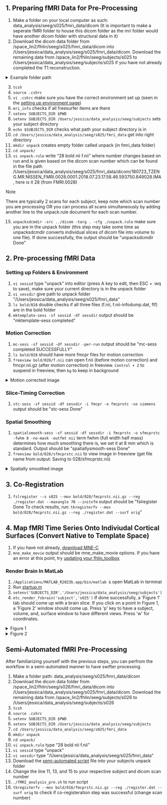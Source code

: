 ## 1. Preparing fMRI Data for Pre-Processing 
1. Make a folder on your local computer as such: data_analysis/seeg/s025/fmri_data/dicom (It is important to make a seperate fMRI folder to house this dicom folder as the mri folder would have another dicom folder with structural data in it)
2. Download the dicom data folder from /space_lin2/fhlin/seeg/s025/fmri_data/dicom into /Users/jessica/data_analysis/seeg/s025/fmri_data/dicom. Download the remaining data from /space_lin2/fhlin/seeg/subjects/s025 to /Users/jessica/data_analysis/seeg/subjects/s025 if you have not already completed the T1 reconstruction.
<details>

<summary>Example folder path</summary>
   
<img width="1219" alt="Screen Shot 2024-03-11 at 11 33 58 AM" src="https://github.com/Lin-Brain-Lab/fMRI-Analysis-For-Mac/assets/157174338/f7146fc1-5c61-49e7-a5c8-f5165e3851f9">
<img width="1208" alt="Screen Shot 2024-03-08 at 2 31 56 PM" src="https://github.com/Lin-Brain-Lab/fMRI-Analysis-For-Mac/assets/157174338/06a4a4e1-3a81-439a-996e-746ccbdc20b4">

</details>

3. `tcsh`
4. `source .cshrc`
5. `vi .cshrc` make sure you have the correct environment set up (seen in the [setting up environment page](https://github.com/Lin-Brain-Lab/fMRI-Analysis-For-Mac/blob/main/Setting%20Up%20Environment.md))
6. `mri_info` checks if all freesurfer items are there
7. `setenv SUBJECTS_DIR $PWD`
8. `setenv SUBJECTS_DIR /Users/jessica/data_analysis/seeg/subjects` sets your subject directory
9. `echo $SUBJECTS_DIR` checks what path your subject directory is in
10. `cd /Users/jessica/data_analysis/seeg/s025/fmri_data` get into right directory 
11. `mkdir unpack` creates empty folder called unpack (in fmri_data folder)
12. `cd unpack/`
13. `vi unpack.rule` write “28 bold nii f.nii” where number changes based on run and is given based on the dicom scan number which can be found in the file path /Users/jessica/data_analysis/seeg/s025/fmri_data/dicom/180723_TZENG.MR.NISSEN_FMRI.0028.0001.2018.07.23.17.58.46.593750.849028.IMA, here is it 28 (from FMRI.0028)
>[!NOTE]
>There are typically 2 scans for each subject, keep note which scan number you are processing OR you can process all scans simultaneously by adding another line to the unpack.rule document for each scan number.
15. `unpacksdcmdir -src ../dicom -targ . -cfg ./unpack.rule` make sure you are in the unpack folder (this step may take some time as unpacksdcmdir converts individual slices of dicom file into volume to one file). If done successfully, the output should be "unpacksdcmdir Done"
    
## 2. Pre-processing fMRI Data 
### Setting up Folders & Environment 
1. `vi sessid` type "unpack" into editor (press A key to edit, then ESC + :wq to save), make sure your current directory is in the unpack folder
2. `vi sessdir` give path to unpack folder "/Users/jessica/data_analysis/seeg/s025/fmri_data"
3. `ls bold/028` double checks if all three files (f.nii, f.nii-infodump.dat, flf) are in the bold folder
4. `mktemplate-sess -sf sessid -df sessdir` output should be "mktemplate-sess completed"
### Motion Correction 
1. `mc-sess -sf sessid -df sessdir -per-run` output should be "mc-sess completed SUCCESSFULLY"
2. `ls bold/028` should have more fmcpr files for motion correction
3. `freeview bold/028/f.nii` can open f.nii (before motion correction) and fmcpr.nii.gz (after motion correction) in freeview. `Control + Z` to suspend in freeview, then `bg` to keep in background
<details>
<summary>Motion corrected image</summary>
<img width="1209" alt="Screen Shot 2024-03-10 at 12 08 51 AM" src="https://github.com/Lin-Brain-Lab/fMRI-Analysis-For-Mac/assets/157174338/fe13f4f5-7ebb-4716-b857-acb820caeb28">
</details>

### Slice-Timing Correction 
1. `stc-sess -sf sessid -df sessdir -i fmcpr -o fmcprstc -so siemens` output should be "stc-sess Done"
### Spatial Smoothing
1. `spatialsmooth-sess -sf sessid -df sessdir -i fmcprstc -o sfmcprstc -fwhm 8 -no-mask -outfmt nii` term fwhm (full width half mass) determines how much smoothing there is, we set it at 8 mm which is standard. Output should be "spatiallysmooth-sess Done"
2. `freeview bold/028/sfmcprstc.nii` to view image in freeview (get file name from output: Saving to 028/sfmcprstc.nii)
<details>
<summary>Spatially smoothed image</summary>
<img width="1209" alt="Screen Shot 2024-03-10 at 12 15 15 AM" src="https://github.com/Lin-Brain-Lab/fMRI-Analysis-For-Mac/assets/157174338/328bff77-3a6d-49e1-8c8d-c5df2095a44f">
</details>

## 3. Co-Registration
1. `fslregister --s s025 --mov bold/028/fmcprstc.nii.gz --reg ./register.dat --maxangle 70 --initxfm` output should be "fslregister Done
 To check results, run: `tkregisterfv --mov bold/028/fmcprstc.nii.gz --reg ./register.dat --surf orig`"

## 4. Map fMRI Time Series Onto Indiviudal Cortical Surfaces (Convert Native to Template Space)
1. If you have not already, [download MNE-C](https://mne.tools/stable/install/mne_c.html)
2. `mne_make_movie` output should be mne_make_movie options. If you have an error at this point, try [updating your fhlin_toolbox](https://github.com/Lin-Brain-Lab/fMRI-Analysis-For-Mac/blob/main/Useful%20Commands.md) 
### Render Brain In MatLab
1. `/Applications/MATLAB_R2023b.app/bin/matlab &` open MatLab in terminal
2. Run [startup.m](https://github.com/Lin-Brain-Lab/fMRI-Analysis-For-Mac/blob/main/Scripts/startup.m)
4. `setenv('SUBJECTS_DIR','/Users/jessica/data_analysis/seeg/subjects')`
5. `etc_render_fsbrain('subject','s025')` If done successfully, a 'Figure 1' tab should come up with a brain slice. If you click on a point in Figure 1, a 'Figure 2' window should come up. Press 'p' key to have a subject, volume, and, surface window to have different views. Press 'w' for coordinates.
<details>
<summary>Figure 1</summary>
<img width="491" alt="Screen Shot 2024-03-12 at 11 09 14 AM" src="https://github.com/Lin-Brain-Lab/fMRI-Analysis-For-Mac/assets/157174338/2b85ad5d-5682-4397-a935-1b3974b2d9c0">
</details>
<details>
<summary>Figure 2</summary>
<img width="727" alt="Screen Shot 2024-03-12 at 11 10 33 AM" src="https://github.com/Lin-Brain-Lab/fMRI-Analysis-For-Mac/assets/157174338/063ab6f9-09fe-4fb5-bb08-535215bdb21d">
</details>

## Semi-Automated fMRI Pre-Processing
After familiarizing yourself with the previous steps, you can perfrom the workflow in a semi-automated manner to have swifter processing.
1. Make a folder path: data_analysis/seeg/s025/fmri_data/dicom 
2. Download the dicom data folder from /space_lin2/fhlin/seeg/s026/fmri_data/dicom into /Users/jessica/data_analysis/seeg/s025/fmri_data/dicom. Download the remaining data from /space_lin2/fhlin/seeg/subjects/s026 to /Users/jessica/data_analysis/seeg/subjects/s026
3. `tcsh`
4. `source .cshrc`
5. `setenv SUBJECTS_DIR $PWD`
6. `setenv SUBJECTS_DIR /Users/jessica/data_analysis/seeg/subjects` 
7. `cd /Users/jessica/data_analysis/seeg/s025/fmri_data` 
8. `mkdir unpack` 
9. `cd unpack/`
10. `vi unpack.rule` type “28 bold nii f.nii”
11. `vi sessid` type "unpack"
12. `vi sessdir` type "/Users/jessica/data_analysis/seeg/s025/fmri_data"
13. Download the [semi-automated script](https://github.com/Lin-Brain-Lab/Freesurfer-reconstruction-for-Linux/blob/main/Scripts/fMRI_analysis_pre.sh) file into your subjects unpack folder
14. Change the line 11, 13, and 15 to your respective subject and dicom scan number
15. `./fMRI_analysis_pre.sh` to run script
16. `tkregisterfv --mov bold/016/fmcprstc.nii.gz --reg ./register.dat --surf orig` to check if co-registeration step was successful (change scan number)
